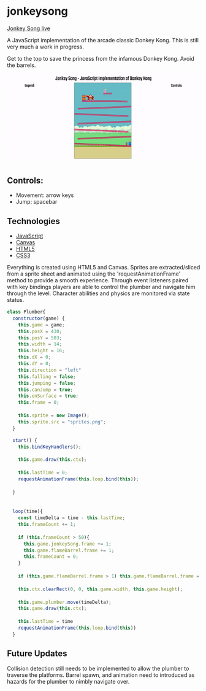# jonkeysong

[Jonkey Song live](https://ivopavlov87.github.io/jonkeysong/)

A JavaScript implementation of the arcade classic Donkey Kong. This is still very much a work in progress.

Get to the top to save the princess from the infamous Donkey Kong. Avoid the barrels.

<div ><img src="https://github.com/ivopavlov87/jonkeysong/blob/master/js-basics.gif" alt="basics" /></div>

## Controls:

- Movement: arrow keys
- Jump: spacebar

## Technologies

* [JavaScript](https://www.javascript.com/)
* [Canvas](https://www.w3schools.com/html/html5_canvas.asp)
* [HTML5](https://www.w3schools.com/html/html5_intro.asp)
* [CSS3](https://developer.mozilla.org/en-US/docs/Archive/CSS3)

Everything is created using HTML5 and Canvas. Sprites are extracted/sliced from a sprite sheet and animated using the 'requestAnimationFrame' method to provide a smooth experience. Through event listeners paired with key bindings players are able to control the plumber and navigate him through the level. Character abilities and physics are monitored via state status.

```javascript
class Plumber{
  constructor(game) {
    this.game = game;
    this.posX = 430;
    this.posY = 503;
    this.width = 14;
    this.height = 16;
    this.dX = 0;
    this.dY = 0;
    this.direction = "left"
    this.falling = false;
    this.jumping = false;
    this.canJump = true;
    this.onSurface = true;
    this.frame = 0;

    this.sprite = new Image();
    this.sprite.src = "sprites.png";
  }
```

```javascript
  start() {
    this.bindKeyHandlers();

    this.game.draw(this.ctx);

    this.lastTime = 0;
    requestAnimationFrame(this.loop.bind(this));
    
  }


  loop(time){
    const timeDelta = time - this.lastTime;
    this.frameCount += 1;

    if (this.frameCount > 50){ 
      this.game.jonkeySong.frame += 1;
      this.game.flameBarrel.frame += 1;
      this.frameCount = 0;
    }

    if (this.game.flameBarrel.frame > 1) this.game.flameBarrel.frame = 0;

    this.ctx.clearRect(0, 0, this.game.width, this.game.height);

    this.game.plumber.move(timeDelta);
    this.game.draw(this.ctx);

    this.lastTime = time
    requestAnimationFrame(this.loop.bind(this))
  }
```

## Future Updates

Collision detection still needs to be implemented to allow the plumber to traverse the platforms. Barrel spawn, and animation need to introduced as hazards for the plumber to nimbly navigate over.
